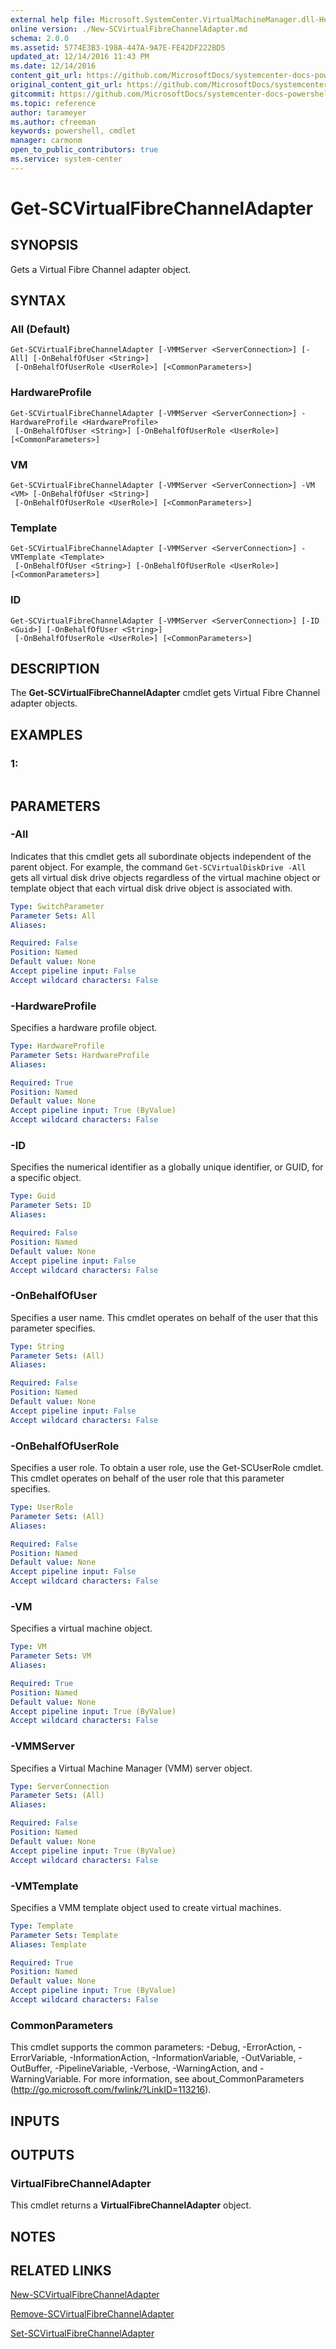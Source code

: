 ```yaml
---
external help file: Microsoft.SystemCenter.VirtualMachineManager.dll-Help.xml
online version: ./New-SCVirtualFibreChannelAdapter.md
schema: 2.0.0
ms.assetid: 5774E3B3-198A-447A-9A7E-FE42DF222BD5
updated_at: 12/14/2016 11:43 PM
ms.date: 12/14/2016
content_git_url: https://github.com/MicrosoftDocs/systemcenter-docs-powershell/blob/master/systemcenter-cmdlets/SystemCenter2016/VirtualMachineManager/v1.0/Get-SCVirtualFibreChannelAdapter.md
original_content_git_url: https://github.com/MicrosoftDocs/systemcenter-docs-powershell/blob/master/systemcenter-cmdlets/SystemCenter2016/VirtualMachineManager/v1.0/Get-SCVirtualFibreChannelAdapter.md
gitcommit: https://github.com/MicrosoftDocs/systemcenter-docs-powershell/blob/96cd9bd2780eb6b78c540fa00d3b8a4313e3ed40/systemcenter-cmdlets/SystemCenter2016/VirtualMachineManager/v1.0/Get-SCVirtualFibreChannelAdapter.md
ms.topic: reference
author: tarameyer
ms.author: cfreeman
keywords: powershell, cmdlet
manager: carmonm
open_to_public_contributors: true
ms.service: system-center
---
```


# Get-SCVirtualFibreChannelAdapter

## SYNOPSIS
Gets a Virtual Fibre Channel adapter object.

## SYNTAX

### All (Default)
```
Get-SCVirtualFibreChannelAdapter [-VMMServer <ServerConnection>] [-All] [-OnBehalfOfUser <String>]
 [-OnBehalfOfUserRole <UserRole>] [<CommonParameters>]
```

### HardwareProfile
```
Get-SCVirtualFibreChannelAdapter [-VMMServer <ServerConnection>] -HardwareProfile <HardwareProfile>
 [-OnBehalfOfUser <String>] [-OnBehalfOfUserRole <UserRole>] [<CommonParameters>]
```

### VM
```
Get-SCVirtualFibreChannelAdapter [-VMMServer <ServerConnection>] -VM <VM> [-OnBehalfOfUser <String>]
 [-OnBehalfOfUserRole <UserRole>] [<CommonParameters>]
```

### Template
```
Get-SCVirtualFibreChannelAdapter [-VMMServer <ServerConnection>] -VMTemplate <Template>
 [-OnBehalfOfUser <String>] [-OnBehalfOfUserRole <UserRole>] [<CommonParameters>]
```

### ID
```
Get-SCVirtualFibreChannelAdapter [-VMMServer <ServerConnection>] [-ID <Guid>] [-OnBehalfOfUser <String>]
 [-OnBehalfOfUserRole <UserRole>] [<CommonParameters>]
```

## DESCRIPTION
The **Get-SCVirtualFibreChannelAdapter** cmdlet gets Virtual Fibre Channel adapter objects.

## EXAMPLES

### 1:
```

```

## PARAMETERS

### -All
Indicates that this cmdlet gets all subordinate objects independent of the parent object.
For example, the command `Get-SCVirtualDiskDrive -All` gets all virtual disk drive objects regardless of the virtual machine object or template object that each virtual disk drive object is associated with.

```yaml
Type: SwitchParameter
Parameter Sets: All
Aliases: 

Required: False
Position: Named
Default value: None
Accept pipeline input: False
Accept wildcard characters: False
```

### -HardwareProfile
Specifies a hardware profile object.

```yaml
Type: HardwareProfile
Parameter Sets: HardwareProfile
Aliases: 

Required: True
Position: Named
Default value: None
Accept pipeline input: True (ByValue)
Accept wildcard characters: False
```

### -ID
Specifies the numerical identifier as a globally unique identifier, or GUID, for a specific object.

```yaml
Type: Guid
Parameter Sets: ID
Aliases: 

Required: False
Position: Named
Default value: None
Accept pipeline input: False
Accept wildcard characters: False
```

### -OnBehalfOfUser
Specifies a user name.
This cmdlet operates on behalf of the user that this parameter specifies.

```yaml
Type: String
Parameter Sets: (All)
Aliases: 

Required: False
Position: Named
Default value: None
Accept pipeline input: False
Accept wildcard characters: False
```

### -OnBehalfOfUserRole
Specifies a user role.
To obtain a user role, use the Get-SCUserRole cmdlet.
This cmdlet operates on behalf of the user role that this parameter specifies.

```yaml
Type: UserRole
Parameter Sets: (All)
Aliases: 

Required: False
Position: Named
Default value: None
Accept pipeline input: False
Accept wildcard characters: False
```

### -VM
Specifies a virtual machine object.

```yaml
Type: VM
Parameter Sets: VM
Aliases: 

Required: True
Position: Named
Default value: None
Accept pipeline input: True (ByValue)
Accept wildcard characters: False
```

### -VMMServer
Specifies a Virtual Machine Manager (VMM) server object.

```yaml
Type: ServerConnection
Parameter Sets: (All)
Aliases: 

Required: False
Position: Named
Default value: None
Accept pipeline input: True (ByValue)
Accept wildcard characters: False
```

### -VMTemplate
Specifies a VMM template object used to create virtual machines.

```yaml
Type: Template
Parameter Sets: Template
Aliases: Template

Required: True
Position: Named
Default value: None
Accept pipeline input: True (ByValue)
Accept wildcard characters: False
```

### CommonParameters
This cmdlet supports the common parameters: -Debug, -ErrorAction, -ErrorVariable, -InformationAction, -InformationVariable, -OutVariable, -OutBuffer, -PipelineVariable, -Verbose, -WarningAction, and -WarningVariable. For more information, see about_CommonParameters (http://go.microsoft.com/fwlink/?LinkID=113216).

## INPUTS

## OUTPUTS

### VirtualFibreChannelAdapter
This cmdlet returns a **VirtualFibreChannelAdapter** object.

## NOTES

## RELATED LINKS

[New-SCVirtualFibreChannelAdapter](xref:SystemCenter2016/VirtualMachineManager/v1.0/New-SCVirtualFibreChannelAdapter.md)

[Remove-SCVirtualFibreChannelAdapter](xref:SystemCenter2016/VirtualMachineManager/v1.0/Remove-SCVirtualFibreChannelAdapter.md)

[Set-SCVirtualFibreChannelAdapter](xref:SystemCenter2016/VirtualMachineManager/v1.0/Set-SCVirtualFibreChannelAdapter.md)

